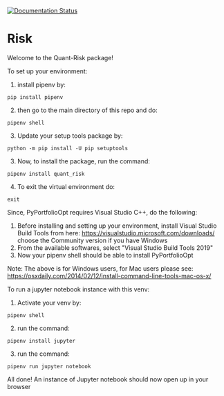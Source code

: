 [![Documentation Status](https://readthedocs.org/projects/quant-risk/badge/?version=latest)](https://quant-risk.readthedocs.io/en/latest/?badge=latest)
# Risk
Welcome to the Quant-Risk package!

To set up your environment:
1. install pipenv by:
``` {python}
pip install pipenv
```
2. then go to the main directory of this repo and do:
``` {python}
pipenv shell
```
3. Update your setup tools package by:
```{python}
python -m pip install -U pip setuptools
```
3. Now, to install the package, run the command:
``` {python}
pipenv install quant_risk
```
4. To exit the virtual environment do:
``` {python}
exit
```

Since, PyPortfolioOpt requires  Visual Studio C++, do the following:
1. Before installing and setting up your environment, install Visual Studio Build Tools from here: https://visualstudio.microsoft.com/downloads/
choose the Community version if you have Windows
2. From the available softwares, select "Visual Studio Build Tools 2019"
3. Now your pipenv shell should be able to install PyPortfolioOpt

Note: The above is for Windows users, for Mac users please see: https://osxdaily.com/2014/02/12/install-command-line-tools-mac-os-x/

To run a jupyter notebook instance with this venv:
1. Activate your venv by:
``` {python}
pipenv shell
```
2. run the command:
``` {python}
pipenv install jupyter
```
3. run the command:
``` {python}
pipenv run jupyter notebook
```
All done!
An instance of Jupyter notebook should now open up in your browser
